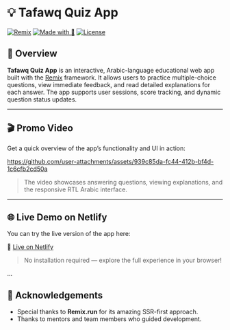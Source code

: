 # 💡 Tafawq Quiz App

[![Remix](https://img.shields.io/badge/Built%20with-Remix-blueviolet?logo=remix&logoColor=white)](https://remix.run/)
[![Made with 💙](https://img.shields.io/badge/Made%20with-%F0%9F%92%99-blue)](https://github.com/)
[![License](https://img.shields.io/badge/License-MIT-brightgreen)](#license)

## 🧠 Overview

**Tafawq Quiz App** is an interactive, Arabic-language educational web app built with the [Remix](https://remix.run/) framework. It allows users to practice multiple-choice questions, view immediate feedback, and read detailed explanations for each answer. The app supports user sessions, score tracking, and dynamic question status updates.

---

## 🎬 Promo Video

Get a quick overview of the app’s functionality and UI in action:


https://github.com/user-attachments/assets/939c85da-fc44-412b-bf4d-1c6cfb2cd50a


> The video showcases answering questions, viewing explanations, and the responsive RTL Arabic interface.

---

## 🌐 Live Demo on Netlify

You can try the live version of the app here:

🚀 [Live on Netlify](https://tafawq-quiz-app.netlify.app/)

> No installation required — explore the full experience in your browser!


...

## 🙌 Acknowledgements

- Special thanks to **Remix.run** for its amazing SSR-first approach.
- Thanks to mentors and team members who guided development.
